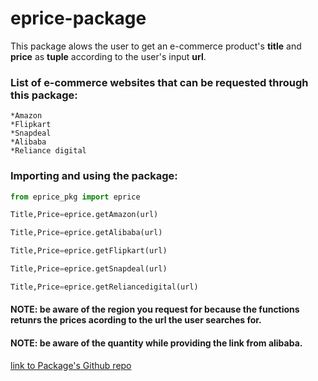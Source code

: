 # eprice-package
This package alows the user to get an e-commerce product's **title** and **price** as **tuple** according to the user's input **url**.

### List of e-commerce websites that can be requested through this package:

    *Amazon
    *Flipkart
    *Snapdeal
    *Alibaba
    *Reliance digital

### Importing and using the package:

``` python
from eprice_pkg import eprice

Title,Price=eprice.getAmazon(url)

Title,Price=eprice.getAlibaba(url)

Title,Price=eprice.getFlipkart(url)

Title,Price=eprice.getSnapdeal(url)

Title,Price=eprice.getReliancedigital(url)
```

#### NOTE: be aware of the region you request for because the functions retunrs the prices acording to the url the user searches for.
#### NOTE: be aware of the quantity while providing the link from alibaba.



[link to Package's Github repo](https://github.com/Zero-Autumn/eprice-package.git)
